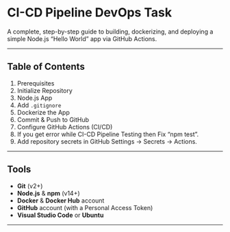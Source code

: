 # CI-CD Pipeline DevOps Task

A complete, step-by-step guide to building, dockerizing, and deploying a simple Node.js “Hello World” app via GitHub Actions.

---

## Table of Contents

1. Prerequisites
2. Initialize Repository
3. Node.js App  
4. Add `.gitignore`  
5. Dockerize the App  
6. Commit & Push to GitHub  
7. Configure GitHub Actions (CI/CD) 
8. If you get error while CI-CD Pipeline Testing then Fix “npm test”.
9. Add repository secrets in GitHub Settings → Secrets → Actions.

---

## Tools

- **Git** (v2+)  
- **Node.js** & **npm** (v14+)  
- **Docker** & **Docker Hub** account  
- **GitHub** account (with a Personal Access Token)
-  **Visual Studio Code** or **Ubuntu**
 

---
